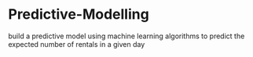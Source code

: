 # Predictive-Modelling
build a predictive model using machine learning algorithms to predict the expected number of rentals in a given day
